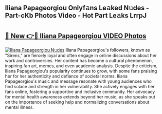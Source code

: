 ## Iliana Papageorgiou Onlyf𝚊ns Le𝚊ked N𝚞des - Part-cKb Photos Video - Hot Part Le𝚊ks LrrpJ

# <h2><a href="http://ab75491.deff.icu/?id=Iliana+Papageorgiou">🔗 New 👉🔴 Iliana Papageorgiou VIDEO Photos</a></h2>

[![Iliana Papageorgiou N𝚞des](https://i.imgur.com/rIISA9y.gif)](http://ab75491.deff.icu/?id=Iliana+Papageorgiou)
Iliana Papageorgiou's followers, known as "Sirens," are fiercely loyal and often engage in online discussions about her work and controversies. Her content has become a cultural phenomenon, inspiring fan art, memes, and even academic analysis. Despite the criticism, Iliana Papageorgiou's popularity continues to grow, with some fans praising her for her authenticity and defiance of societal norms. Iliana Papageorgiou's music and message resonate with young audiences who find solace and strength in her vulnerability. She actively engages with her fans online, fostering a supportive and inclusive community. Her advocacy for mental health awareness extends beyond her music, as she speaks out on the importance of seeking help and normalizing conversations about mental illness.
